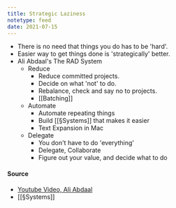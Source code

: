 ```yaml
---
title: Strategic Laziness
notetype: feed
date: 2021-07-15
---
```


- There is no need that things you do has to be 'hard'. 
- Easier way to get things done is 'strategically' better. 
- Ali Abdaal's The RAD System
	- Reduce
		- Reduce committed projects.
		- Decide on what 'not' to do.
		- Rebalance, check and say no to projects.
		- [[Batching]]
	- Automate
		- Automate repeating things
		- Build [[§Systems]] that makes it easier
		- Text Expansion in Mac
	- Delegate
		- You don't have to do 'everything'
		- Delegate, Collaborate
		- Figure out your value, and decide what to do

#### Source
- [Youtube Video, Ali Abdaal](https://www.youtube.com/watch?v=gcGquCZxsJc)
- [[§Systems]]